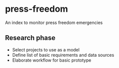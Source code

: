 # press-freedom
An index to monitor press freedom emergencies

## Research phase
- Select projects to use as a model
- Define list of basic requirements and data sources
- Elaborate workflow for basic prototype